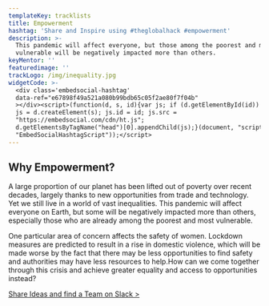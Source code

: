 ```yaml
---
templateKey: tracklists
title: Empowerment
hashtag: 'Share and Inspire using #theglobalhack #empowerment'
description: >-
  This pandemic will affect everyone, but those among the poorest and most
  vulnerable will be negatively impacted more than others.
keyMentor: ''
featuredimage: ''
trackLogo: /img/inequality.jpg
widgetCode: >-
  <div class='embedsocial-hashtag'
  data-ref="e67898f49a521a080b99bdb65c05f2ae80f7f04b"
  ></div><script>(function(d, s, id){var js; if (d.getElementById(id)) {return;}
  js = d.createElement(s); js.id = id; js.src =
  "https://embedsocial.com/cdn/ht.js";
  d.getElementsByTagName("head")[0].appendChild(js);}(document, "script",
  "EmbedSocialHashtagScript"));</script>
---
```

## Why Empowerment?

A large proportion of our planet has been lifted out of poverty over recent decades, largely thanks to new opportunities from trade and technology. Yet we still live in a world of vast inequalities. This pandemic will affect everyone on Earth, but some will be negatively impacted more than others, especially those who are already among the poorest and most vulnerable.

One particular area of concern affects the safety of women. Lockdown measures are predicted to result in a rise in domestic violence, which will be made worse by the fact that there may be less opportunities to find safety and authorities may have less resources to help.How can we come together through this crisis and achieve greater equality and access to opportunities instead?

[Share Ideas and find a Team on Slack >](http://theglobalhack.com/slack)